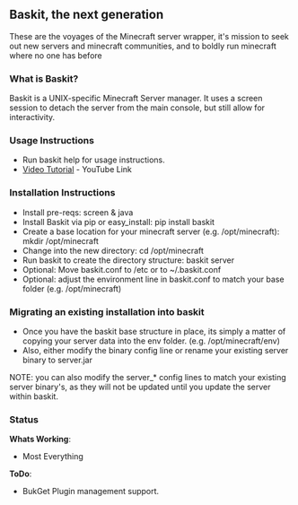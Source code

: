 ## Baskit, the next generation

These are the voyages of the Minecraft server wrapper, it's mission to seek 
out new servers and minecraft communities, and to boldly run minecraft where
no one has before

### What is Baskit?

Baskit is a UNIX-specific Minecraft Server manager.  It uses a screen session to detach the server from the main console, but still allow for interactivity.

### Usage Instructions

* Run baskit help for usage instructions.
* [Video Tutorial](http://www.youtube.com/watch?v=DBM1LF93O4k) - YouTube Link


### Installation Instructions

* Install pre-reqs: screen & java
* Install Baskit via pip or easy_install: pip install baskit
* Create a base location for your minecraft server (e.g. /opt/minecraft): mkdir /opt/minecraft
* Change into the new directory: cd /opt/minecraft
* Run baskit to create the directory structure: baskit server
* Optional: Move baskit.conf to /etc or to ~/.baskit.conf
* Optional: adjust the environment line in baskit.conf to match your base folder (e.g. /opt/minecraft)

### Migrating an existing installation into baskit

* Once you have the baskit base structure in place, its simply a matter of copying your server data into the env folder. (e.g. /opt/minecraft/env)
* Also, either modify the binary config line or rename your existing server binary to server.jar

NOTE: you can also modify the server_* config lines to match your existing server binary's, as they will not be updated until you update the server within baskit.

### Status

__Whats Working__:

* Most Everything

__ToDo__:

* BukGet Plugin management support.
